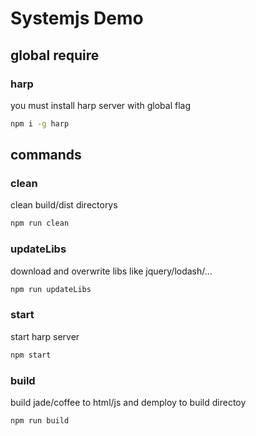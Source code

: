 # Systemjs Demo

## global require

### harp

you must install harp server with global flag

```bash
npm i -g harp
```

## commands

### clean

clean build/dist directorys

```bash
npm run clean
```

### updateLibs

download and overwrite libs like jquery/lodash/...

```bash
npm run updateLibs
```

### start

start harp server

```bash
npm start
```

### build

build jade/coffee to html/js and demploy to build directoy

```bash
npm run build
```
